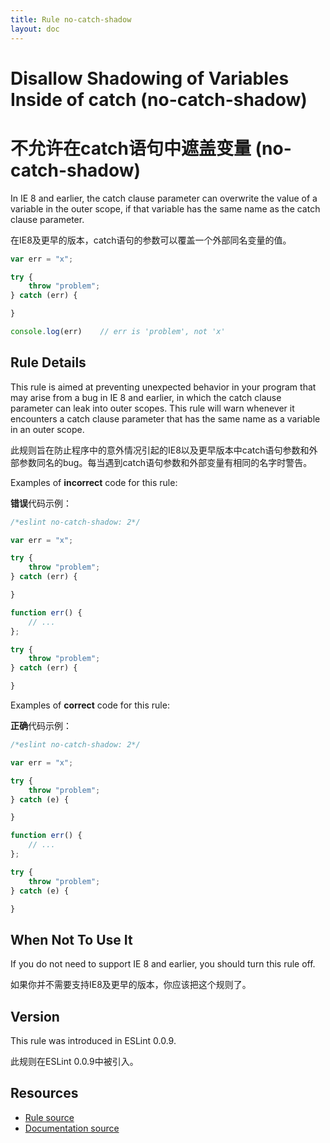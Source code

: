 ```yaml
---
title: Rule no-catch-shadow
layout: doc
---
```

<!-- Note: No pull requests accepted for this file. See README.md in the root directory for details. -->

# Disallow Shadowing of Variables Inside of catch (no-catch-shadow)

# 不允许在catch语句中遮盖变量 (no-catch-shadow)

In IE 8 and earlier, the catch clause parameter can overwrite the value of a variable in the outer scope, if that variable has the same name as the catch clause parameter.

在IE8及更早的版本，catch语句的参数可以覆盖一个外部同名变量的值。

```js
var err = "x";

try {
    throw "problem";
} catch (err) {

}

console.log(err)    // err is 'problem', not 'x'
```

## Rule Details

This rule is aimed at preventing unexpected behavior in your program that may arise from a bug in IE 8 and earlier, in which the catch clause parameter can leak into outer scopes. This rule will warn whenever it encounters a catch clause parameter that has the same name as a variable in an outer scope.

此规则旨在防止程序中的意外情况引起的IE8以及更早版本中catch语句参数和外部参数同名的bug。每当遇到catch语句参数和外部变量有相同的名字时警告。

Examples of **incorrect** code for this rule:

**错误**代码示例：

```js
/*eslint no-catch-shadow: 2*/

var err = "x";

try {
    throw "problem";
} catch (err) {

}

function err() {
    // ...
};

try {
    throw "problem";
} catch (err) {

}
```

Examples of **correct** code for this rule:

**正确**代码示例：

```js
/*eslint no-catch-shadow: 2*/

var err = "x";

try {
    throw "problem";
} catch (e) {

}

function err() {
    // ...
};

try {
    throw "problem";
} catch (e) {

}
```

## When Not To Use It

If you do not need to support IE 8 and earlier, you should turn this rule off.

如果你并不需要支持IE8及更早的版本，你应该把这个规则了。

## Version

This rule was introduced in ESLint 0.0.9.

此规则在ESLint 0.0.9中被引入。

## Resources

* [Rule source](https://github.com/eslint/eslint/tree/master/lib/rules/no-catch-shadow.js)
* [Documentation source](https://github.com/eslint/eslint/tree/master/docs/rules/no-catch-shadow.md)

